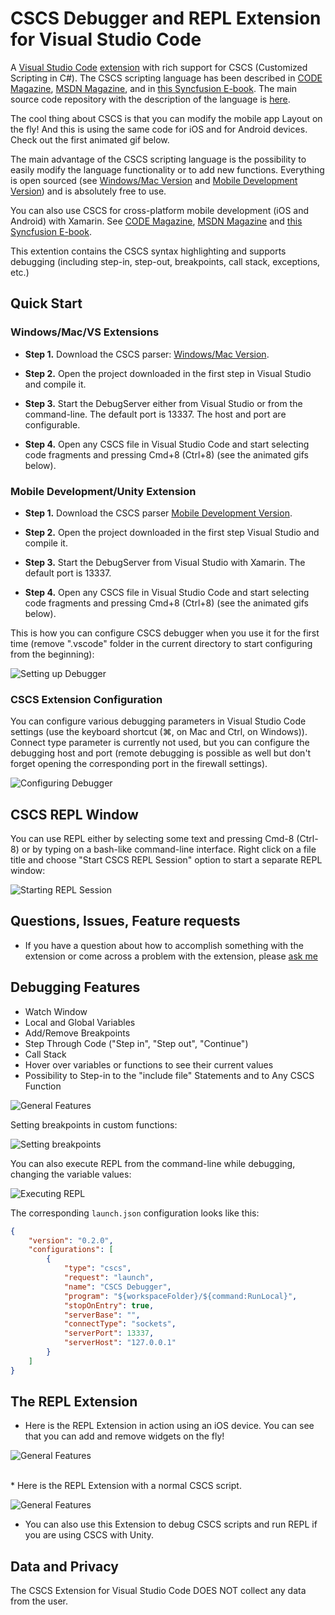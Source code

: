 # CSCS Debugger and REPL Extension for Visual Studio Code

A [Visual Studio Code](https://code.visualstudio.com/) [extension](https://marketplace.visualstudio.com/items?itemName=vassilik.cscs-debugger) with rich support for CSCS (Customized Scripting in C#). The CSCS scripting language has been described in [CODE Magazine](http://www.codemag.com/Article/1607081), [MSDN Magazine](https://msdn.microsoft.com/en-us/magazine/mt632273.aspx), and in [this Syncfusion E-book](https://www.syncfusion.com/resources/techportal/details/ebooks/implementing-a-custom-language). The main source code repository with the description of the language is [here](https://github.com/vassilych/cscs).

The cool thing about CSCS is that you can modify the mobile app Layout on the fly! And this is using the same code for iOS and for Android devices. Check out the first animated gif below.

The main advantage of the CSCS scripting language is the possibility to easily modify the language functionality or to add new functions. Everything is open sourced (see [Windows/Mac Version](https://github.com/vassilych/cscs) and [Mobile Development Version](https://github.com/vassilych/mobile)) and is absolutely free to use.

You can also use CSCS for cross-platform mobile development (iOS and Android) with Xamarin. See
[CODE Magazine](http://www.codemag.com/article/1711081), [MSDN Magazine](https://msdn.microsoft.com/en-us/magazine/mt829272) and [this Syncfusion E-book](https://www.syncfusion.com/ebooks/writing_native_mobile_apps_in_a_functional_language_succinctly).

This extention contains the CSCS syntax highlighting and supports debugging (including step-in, step-out, breakpoints, call stack, exceptions, etc.)

## Quick Start

### Windows/Mac/VS Extensions

* **Step 1.** Download the CSCS parser: [Windows/Mac Version](https://github.com/vassilych/cscs).

* **Step 2.** Open the project downloaded in the first step in Visual Studio and compile it.

* **Step 3.** Start the DebugServer either from Visual Studio or from the command-line. The default port is 13337. The host and port are configurable.

* **Step 4.** Open any CSCS file in Visual Studio Code and start selecting code fragments and pressing Cmd+8 (Ctrl+8) (see the animated gifs below).

### Mobile Development/Unity Extension

* **Step 1.** Download the CSCS parser [Mobile Development Version](https://github.com/vassilych/mobile).

* **Step 2.** Open the project downloaded in the first step Visual Studio and compile it.

* **Step 3.** Start the DebugServer from Visual Studio with Xamarin. The default port is 13337.

* **Step 4.** Open any CSCS file in Visual Studio Code and start selecting code fragments and pressing Cmd+8 (Ctrl+8) (see the animated gifs below).

This is how you can configure CSCS debugger when you use it for the first time (remove ".vscode" folder in the current directory to start configuring from the beginning):

![Setting up Debugger](https://raw.githubusercontent.com/vassilych/cscs-debugger/master/images/configureDebugger.gif)

### CSCS Extension Configuration
You can configure various debugging parameters in Visual Studio Code settings (use the keyboard shortcut (⌘, on Mac and Ctrl, on Windows)). Connect type parameter is currently not used, but you can configure the debugging host and port (remote debugging is possible as well but don't forget opening the corresponding port in the firewall settings).

![Configuring Debugger](https://raw.githubusercontent.com/vassilych/cscs-debugger/master/images/DebugSettings.png)

## CSCS REPL Window
You can use REPL either by selecting some text and pressing Cmd-8 (Ctrl-8) or by typing on a bash-like command-line interface. Right click on a file title and choose "Start CSCS REPL Session" option to start a separate REPL window:

![Starting REPL Session](https://raw.githubusercontent.com/vassilych/cscs-debugger/master/images/newRepl.gif)

## Questions, Issues, Feature requests

* If you have a question about how to accomplish something with the extension or come across a problem with the extension, please [ask me](http://www.ilanguage.ch/p/contact.html)

## Debugging Features

* Watch Window
* Local and Global Variables
* Add/Remove Breakpoints
* Step Through Code ("Step in", "Step out", "Continue")
* Call Stack
* Hover over variables or functions to see their current values
* Possibility to Step-in to the "include file" Statements and to Any CSCS Function

![General Features](https://raw.githubusercontent.com/vassilych/cscs-debugger/master/images/vscode_cscs.gif)

Setting breakpoints in custom functions:

![Setting breakpoints](https://raw.githubusercontent.com/vassilych/cscs-debugger/master/images/vscode_cscs2.gif)

You can also execute REPL from the command-line while debugging, changing the variable values:

![Executing REPL](https://raw.githubusercontent.com/vassilych/cscs-debugger/master/images/vscode_repl.gif)

The corresponding `launch.json` configuration looks like this:

```json
{
    "version": "0.2.0",
    "configurations": [
        {
            "type": "cscs",
            "request": "launch",
            "name": "CSCS Debugger",
            "program": "${workspaceFolder}/${command:RunLocal}",
            "stopOnEntry": true,
            "serverBase": "",
            "connectType": "sockets",
            "serverPort": 13337,
            "serverHost": "127.0.0.1"
        }
    ]
}
```

## The REPL Extension

* Here is the REPL Extension in action using an iOS device. You can see that you can add and remove widgets on the fly!

![General Features](https://raw.githubusercontent.com/vassilych/cscs-repl/master/images/repl_ios_cscs.gif)

<br>
* Here is the REPL Extension with a normal CSCS script.

![General Features](https://raw.githubusercontent.com/vassilych/cscs-repl/master/images/repl_cscs.gif)

* You can also use this Extension to debug CSCS scripts and run REPL if you are using CSCS with Unity.

## Data and Privacy

The CSCS Extension for Visual Studio Code DOES NOT collect any data from the user.
